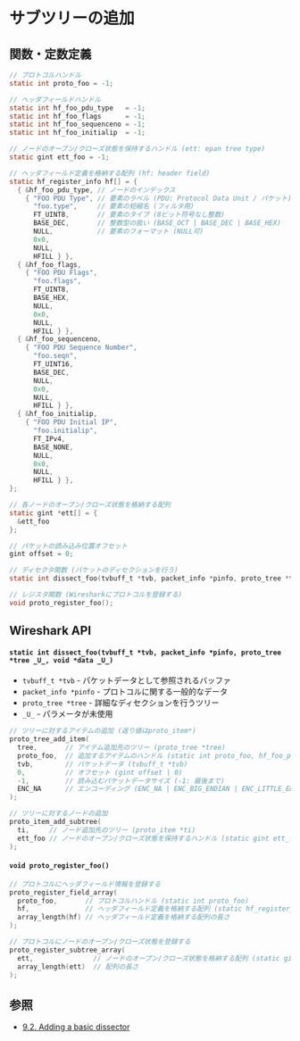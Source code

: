 # サブツリーの追加
## 関数・定数定義
```c
// プロトコルハンドル
static int proto_foo = -1;

// ヘッダフィールドハンドル
static int hf_foo_pdu_type   = -1;
static int hf_foo_flags      = -1;
static int hf_foo_sequenceno = -1;
static int hf_foo_initialip  = -1;

// ノードのオープン/クローズ状態を保持するハンドル (ett: epan tree type)
static gint ett_foo = -1;

// ヘッダフィールド定義を格納する配列 (hf: header field)
static hf_register_info hf[] = {
  { &hf_foo_pdu_type, // ノードのインデックス
    { "FOO PDU Type", // 要素のラベル (PDU: Protocol Data Unit / パケット)
      "foo.type",     // 要素の短縮名 (フィルタ用)
      FT_UINT8,       // 要素のタイプ (8ビット符号なし整数)
      BASE_DEC,       // 整数型の扱い (BASE_OCT | BASE_DEC | BASE_HEX)
      NULL,           // 要素のフォーマット (NULL可)
      0x0,
      NULL,
      HFILL } },
  { &hf_foo_flags,
    { "FOO PDU Flags",
      "foo.flags",
      FT_UINT8,
      BASE_HEX,
      NULL,
      0x0,
      NULL,
      HFILL } },
  { &hf_foo_sequenceno,
    { "FOO PDU Sequence Number",
      "foo.seqn",
      FT_UINT16,
      BASE_DEC,
      NULL,
      0x0,
      NULL,
      HFILL } },
  { &hf_foo_initialip,
    { "FOO PDU Initial IP",
      "foo.initialip",
      FT_IPv4,
      BASE_NONE,
      NULL,
      0x0,
      NULL,
      HFILL } },
};

// 各ノードのオープン/クローズ状態を格納する配列
static gint *ett[] = {
  &ett_foo
};

// パケットの読み込み位置オフセット
gint offset = 0;

// ディセクタ関数 (パケットのディセクションを行う)
static int dissect_foo(tvbuff_t *tvb, packet_info *pinfo, proto_tree *tree _U_, void *data _U_);

// レジスタ関数 (Wiresharkにプロトコルを登録する)
void proto_register_foo();
```

## Wireshark API
#### `static int dissect_foo(tvbuff_t *tvb, packet_info *pinfo, proto_tree *tree _U_, void *data _U_)`
- `tvbuff_t *tvb` - パケットデータとして参照されるバッファ
- `packet_info *pinfo` - プロトコルに関する一般的なデータ
- `proto_tree *tree` - 詳細なディセクションを行うツリー
- `_U_` - パラメータが未使用

```c
// ツリーに対するアイテムの追加 (返り値はproto_item*)
proto_tree_add_item(
  tree,       // アイテム追加先のツリー (proto_tree *tree)
  proto_foo,  // 追加するアイテムのハンドル (static int proto_foo, hf_foo_pdu_type ...)
  tvb,        // パケットデータ (tvbuff_t *tvb)
  0,          // オフセット (gint offset | 0)
  -1,         // 読み込むパケットデータサイズ (-1: 最後まで)
  ENC_NA      // エンコーディング (ENC_NA | ENC_BIG_ENDIAN | ENC_LITTLE_ENDIAN)
);

// ツリーに対するノードの追加
proto_item_add_subtree(
  ti,     // ノード追加先のツリー (proto_item *ti)
  ett_foo // ノードのオープン/クローズ状態を保持するハンドル (static gint ett_foo)
);
```

#### `void proto_register_foo()`
```c
// プロトコルにヘッダフィールド情報を登録する
proto_register_field_array(
  proto_foo,       // プロトコルハンドル (static int proto_foo)
  hf,              // ヘッダフィールド定義を格納する配列 (static hf_register_info hf[])
  array_length(hf) // ヘッダフィールド定義を格納する配列の長さ
);

// プロトコルにノードのオープン/クローズ状態を登録する
proto_register_subtree_array(
  ett,               // ノードのオープン/クローズ状態を格納する配列 (static gint *ett[])
  array_length(ett)  // 配列の長さ
);
```

## 参照
- [9.2. Adding a basic dissector](https://www.wireshark.org/docs/wsdg_html_chunked/ChDissectAdd.html)
